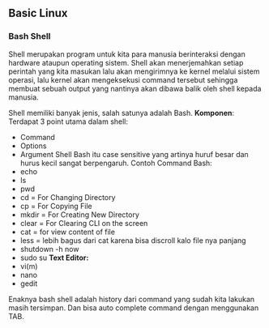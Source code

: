 ## Basic Linux
### Bash Shell
Shell merupakan program untuk kita para manusia berinteraksi dengan hardware ataupun operating sistem. Shell akan menerjemahkan setiap perintah yang kita masukan lalu akan mengirimnya ke kernel melalui sistem operasi, lalu kernel akan mengeksekusi command tersebut sehingga membuat sebuah output yang nantinya akan dibawa balik oleh shell kepada manusia. 

Shell memiliki banyak jenis, salah satunya adalah Bash.
**Komponen**:
Terdapat 3 point utama dalam shell:
- Command
- Options
- Argument
Shell Bash itu case sensitive yang artinya huruf besar dan hurus kecil sangat berpengaruh.
Contoh Command Bash:
- echo
- ls
- pwd
- cd = For Changing Directory
- cp = For Copying File
- mkdir = For Creating New Directory
- clear = For Clearing CLI on the screen
- cat = for view content of file
- less = lebih bagus dari cat karena bisa discroll kalo file nya panjang
- shutdown -h now
- sudo su
**Text Editor:**
- vi(m)
- nano
- gedit

Enaknya bash shell adalah history dari command yang sudah kita lakukan masih tersimpan. Dan bisa auto complete command dengan menggunakan TAB.
